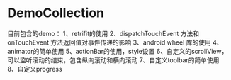 # DemoCollection
目前包含的demo：
1、retrifit的使用
2、dispatchTouchEvent 方法和 onTouchEvent 方法返回值对事件传递的影响
3、android wheel 库的使用
4、animator的简单使用
5、actionBar的使用，style设置
6、自定义的scrollView，可以监听滚动的结束，包含纵向滚动和横向滚动
7、自定义toolbar的简单使用
8、自定义progress
